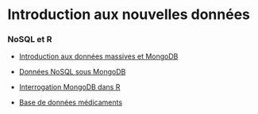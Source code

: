 # Introduction aux nouvelles données


### NoSQL et R

- [Introduction aux données massives et MongoDB](slides.html)

- [Données NoSQL sous MongoDB](mongodb.html)
<!-- - [correction](mongodb-correction.js) -->

- [Interrogation MongoDB dans R](r-mongodb.html)
<!--    - [correction](r-mongodb-correction.R) -->

<!--
[TP noté](tpnote.html)
-->

- [Base de données médicaments]()